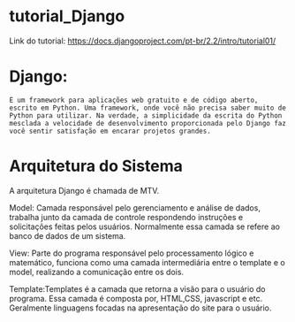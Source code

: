 # tutorial_Django
Link do tutorial: https://docs.djangoproject.com/pt-br/2.2/intro/tutorial01/

# Django:

	É um framework para aplicações web gratuito e de código aberto, escrito em Python. Uma framework, onde você não precisa saber muito de Python para utilizar. Na verdade, a simplicidade da escrita do Python mesclada a velocidade de desenvolvimento proporcionada pelo Django faz você sentir satisfação em encarar projetos grandes.
  
# Arquitetura do Sistema

A arquitetura Django é chamada de MTV.

Model: Camada responsável pelo gerenciamento e análise de dados, trabalha junto da camada de controle respondendo instruções e solicitações feitas pelos usuários. Normalmente essa camada se refere ao banco de dados de um sistema.

View: Parte do programa responsável pelo processamento lógico e matemático, funciona como uma camada intermediária entre o template e o model, realizando a comunicação entre os dois.

Template:Templates é a camada que retorna a visão para o usuário do programa. Essa camada é composta por, HTML,CSS, javascript e etc. Geralmente linguagens focadas na apresentação do site para o usuário. 

